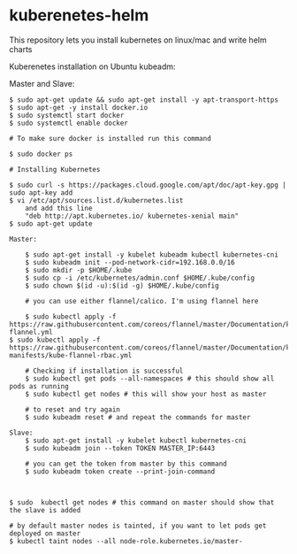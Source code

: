 # kuberenetes-helm
This repository lets you install kubernetes on linux/mac and write helm charts

Kuberenetes installation on Ubuntu kubeadm:


Master and Slave:

	$ sudo apt-get update && sudo apt-get install -y apt-transport-https
	$ sudo apt-get -y install docker.io
	$ sudo systemctl start docker
	$ sudo systemctl enable docker

	# To make sure docker is installed run this command

	$ sudo docker ps

	# Installing Kubernetes

	$ sudo curl -s https://packages.cloud.google.com/apt/doc/apt-key.gpg | sudo apt-key add
	$ vi /etc/apt/sources.list.d/kubernetes.list
 		and add this line 
		"deb http://apt.kubernetes.io/ kubernetes-xenial main"
	$ sudo apt-get update 

	Master:

		$ sudo apt-get install -y kubelet kubeadm kubectl kubernetes-cni
		$ sudo kubeadm init --pod-network-cidr=192.168.0.0/16
		$ sudo mkdir -p $HOME/.kube
		$ sudo cp -i /etc/kubernetes/admin.conf $HOME/.kube/config
		$ sudo chown $(id -u):$(id -g) $HOME/.kube/config
		
		# you can use either flannel/calico. I'm using flannel here

		$ sudo kubectl apply -f https://raw.githubusercontent.com/coreos/flannel/master/Documentation/kube-flannel.yml
    $ sudo kubectl apply -f https://raw.githubusercontent.com/coreos/flannel/master/Documentation/k8s-manifests/kube-flannel-rbac.yml

		# Checking if installation is successful
		$ sudo kubectl get pods --all-namespaces # this should show all pods as running
		$ sudo kubectl get nodes # this will show your host as master

		# to reset and try again
		$ sudo kubeadm reset # and repeat the commands for master

	Slave:
		$ sudo apt-get install -y kubelet kubectl kubernetes-cni
		$ sudo kubeadm join --token TOKEN MASTER_IP:6443 

		# you can get the token from master by this command
		$ sudo kubeadm token create --print-join-command  



	$ sudo 	kubectl get nodes # this command on master should show that the slave is added

	# by default master nodes is tainted, if you want to let pods get deployed on master
	$ kubectl taint nodes --all node-role.kubernetes.io/master-	
